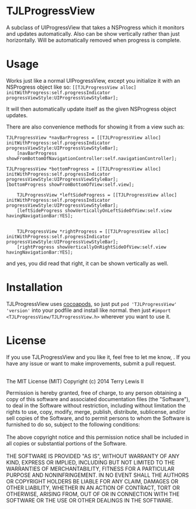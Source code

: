 TJLProgressView
===========
A subclass of UIProgressView that takes a NSProgress which it monitors and updates automatically. Also can be show vertically rather than just horizontally. Will be automatically removed when progress is complete.

Usage
===========
Works just like a normal UIProgressView, except you initialize it with an NSProgress object like so:
`[[TJLProgressView alloc] initWithProgress:self.progressIndicator progressViewStyle:UIProgressViewStyleBar];`

It will then automatically update itself as the given NSProgress object updates.

There are also convenience methods for showing it from a view such as:
```
TJLProgressView *navBarProgress = [[TJLProgressView alloc] initWithProgress:self.progressIndicator progressViewStyle:UIProgressViewStyleBar];
    [navBarProgress showFromBottomOfNavigationController:self.navigationController];

TJLProgressView *bottomProgress = [[TJLProgressView alloc] initWithProgress:self.progressIndicator progressViewStyle:UIProgressViewStyleBar];
[bottomProgress showFromBottomOfView:self.view];

    TJLProgressView *leftSideProgress = [[TJLProgressView alloc] initWithProgress:self.progressIndicator progressViewStyle:UIProgressViewStyleBar];
    [leftSideProgress showVerticallyOnLeftSideOfView:self.view havingNavigationBar:YES];


    TJLProgressView *rightProgress = [[TJLProgressView alloc] initWithProgress:self.progressIndicator progressViewStyle:UIProgressViewStyleBar];
    [rightProgress showVerticallyOnRightSideOfView:self.view havingNavigationBar:YES];
```
and yes, you did read that right, it can be shown vertically as well.

Installation
===========
TJLProgressView uses [cocoapods](http://cocoapods.org), so just put `pod 'TJLProgressView' 'version'` into your podfile and install like normal. then just `#import <TJLProgressView/TJLProgressView.h>` wherever you want to use it.

<h1>License</h1>
If you use TJLProgressView and you like it, feel free to let me know, <terry@ploverproductions.com>. If you have any issue or want to make improvements, submit a pull request.<br><br>

The MIT License (MIT)
Copyright (c) 2014 Terry Lewis II

Permission is hereby granted, free of charge, to any person obtaining a copy of this software and associated documentation files (the "Software"), to deal in the Software without restriction, including without limitation the rights to use, copy, modify, merge, publish, distribute, sublicense, and/or sell copies of the Software, and to permit persons to whom the Software is furnished to do so, subject to the following conditions:
<br><br>
The above copyright notice and this permission notice shall be included in all copies or substantial portions of the Software.
<br><br>
THE SOFTWARE IS PROVIDED "AS IS", WITHOUT WARRANTY OF ANY KIND, EXPRESS OR IMPLIED, INCLUDING BUT NOT LIMITED TO THE WARRANTIES OF MERCHANTABILITY, FITNESS FOR A PARTICULAR PURPOSE AND NONINFRINGEMENT. IN NO EVENT SHALL THE AUTHORS OR COPYRIGHT HOLDERS BE LIABLE FOR ANY CLAIM, DAMAGES OR OTHER LIABILITY, WHETHER IN AN ACTION OF CONTRACT, TORT OR OTHERWISE, ARISING FROM, OUT OF OR IN CONNECTION WITH THE SOFTWARE OR THE USE OR OTHER DEALINGS IN THE SOFTWARE.
